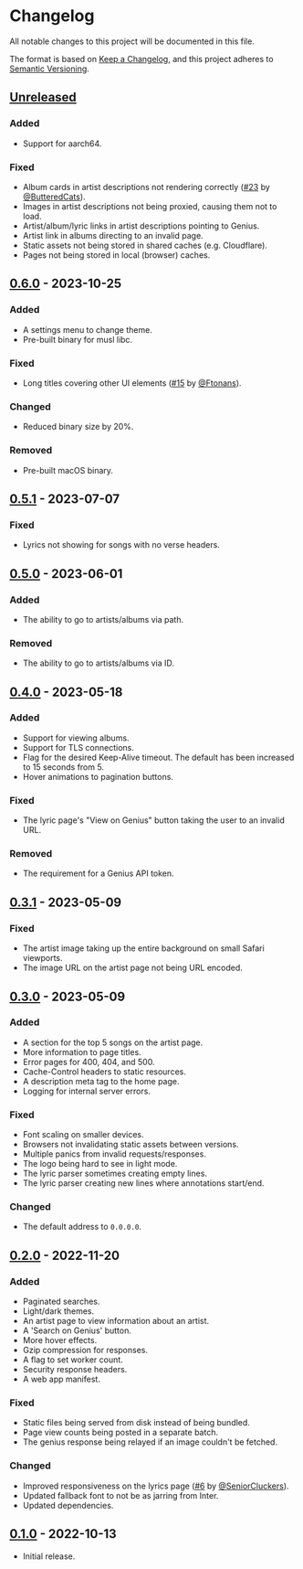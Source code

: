 # Changelog

All notable changes to this project will be documented in this file.

The format is based on [Keep a Changelog](https://keepachangelog.com/en/1.1.0/),
and this project adheres to [Semantic Versioning](https://semver.org/spec/v2.0.0.html).


## [Unreleased]

### Added
- Support for aarch64.

### Fixed
- Album cards in artist descriptions not rendering correctly ([#23] by [@ButteredCats]).
- Images in artist descriptions not being proxied, causing them not to load.
- Artist/album/lyric links in artist descriptions pointing to Genius.
- Artist link in albums directing to an invalid page.
- Static assets not being stored in shared caches (e.g. Cloudflare).
- Pages not being stored in local (browser) caches.


## [0.6.0] - 2023-10-25

### Added
- A settings menu to change theme.
- Pre-built binary for musl libc.

### Fixed
- Long titles covering other UI elements ([#15] by [@Ftonans]).

### Changed
- Reduced binary size by 20%.

### Removed
- Pre-built macOS binary. 


## [0.5.1] - 2023-07-07

### Fixed
- Lyrics not showing for songs with no verse headers.


## [0.5.0] - 2023-06-01

### Added
- The ability to go to artists/albums via path.

### Removed
- The ability to go to artists/albums via ID.


## [0.4.0] - 2023-05-18

### Added
- Support for viewing albums.
- Support for TLS connections.
- Flag for the desired Keep-Alive timeout. The default has been increased to 15 seconds from 5.
- Hover animations to pagination buttons.

### Fixed
- The lyric page's "View on Genius" button taking the user to an invalid URL.

### Removed
- The requirement for a Genius API token.


## [0.3.1] - 2023-05-09

### Fixed
- The artist image taking up the entire background on small Safari viewports.
- The image URL on the artist page not being URL encoded.


## [0.3.0] - 2023-05-09

### Added
- A section for the top 5 songs on the artist page.
- More information to page titles.
- Error pages for 400, 404, and 500.
- Cache-Control headers to static resources.
- A description meta tag to the home page.
- Logging for internal server errors.

### Fixed
- Font scaling on smaller devices.
- Browsers not invalidating static assets between versions.
- Multiple panics from invalid requests/responses.
- The logo being hard to see in light mode.
- The lyric parser sometimes creating empty lines.
- The lyric parser creating new lines where annotations start/end.

### Changed
- The default address to `0.0.0.0`.


## [0.2.0] - 2022-11-20

### Added
- Paginated searches.
- Light/dark themes.
- An artist page to view information about an artist.
- A 'Search on Genius' button.
- More hover effects.
- Gzip compression for responses.
- A flag to set worker count.
- Security response headers.
- A web app manifest.

### Fixed
- Static files being served from disk instead of being bundled.
- Page view counts being posted in a separate batch.
- The genius response being relayed if an image couldn't be fetched.

### Changed
- Improved responsiveness on the lyrics page ([#6] by [@SeniorCluckers]).
- Updated fallback font to not be as jarring from Inter.
- Updated dependencies.


## [0.1.0] - 2022-10-13

- Initial release.


<!-- Users -->
[@ButteredCats]: https://github.com/ButteredCats
[@Ftonans]: https://github.com/Ftonans
[@SeniorCluckers]: https://github.com/SeniorCluckers

<!-- Pull Requests -->
[#23]: https://github.com/Insprill/intellectual/pull/23
[#15]: https://github.com/Insprill/intellectual/pull/15
[#6]: https://github.com/Insprill/intellectual/pull/6

<!-- Diffs -->
[Unreleased]: https://github.com/Insprill/intellectual/compare/v0.6.0...HEAD
[0.6.0]: https://github.com/Insprill/intellectual/compare/v0.5.1...v0.6.0
[0.5.1]: https://github.com/Insprill/intellectual/compare/v0.5.0...v0.5.1
[0.5.0]: https://github.com/Insprill/intellectual/compare/v0.4.0...v0.5.0
[0.4.0]: https://github.com/Insprill/intellectual/compare/v0.3.1...v0.4.0
[0.3.1]: https://github.com/Insprill/intellectual/compare/v0.3.0...v0.3.1
[0.3.0]: https://github.com/Insprill/intellectual/compare/v0.2.0...v0.3.0
[0.2.0]: https://github.com/Insprill/intellectual/compare/v0.1.0...v0.2.0
[0.1.0]: https://github.com/Insprill/intellectual/releases/tag/v0.1.0
